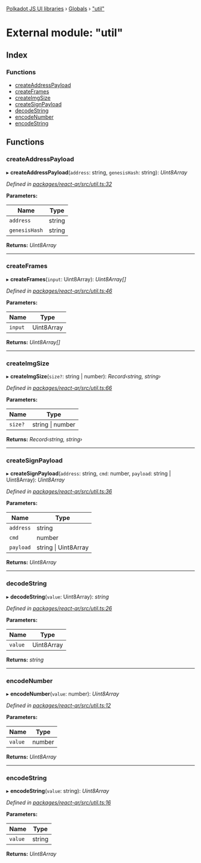[Polkadot JS UI libraries](../README.md) › [Globals](../globals.md) › ["util"](_util_.md)

# External module: "util"

## Index

### Functions

* [createAddressPayload](_util_.md#createaddresspayload)
* [createFrames](_util_.md#createframes)
* [createImgSize](_util_.md#createimgsize)
* [createSignPayload](_util_.md#createsignpayload)
* [decodeString](_util_.md#decodestring)
* [encodeNumber](_util_.md#encodenumber)
* [encodeString](_util_.md#encodestring)

## Functions

###  createAddressPayload

▸ **createAddressPayload**(`address`: string, `genesisHash`: string): *Uint8Array*

*Defined in [packages/react-qr/src/util.ts:32](https://github.com/polkadot-js/ui/blob/b3f255a2/packages/react-qr/src/util.ts#L32)*

**Parameters:**

Name | Type |
------ | ------ |
`address` | string |
`genesisHash` | string |

**Returns:** *Uint8Array*

___

###  createFrames

▸ **createFrames**(`input`: Uint8Array): *Uint8Array[]*

*Defined in [packages/react-qr/src/util.ts:46](https://github.com/polkadot-js/ui/blob/b3f255a2/packages/react-qr/src/util.ts#L46)*

**Parameters:**

Name | Type |
------ | ------ |
`input` | Uint8Array |

**Returns:** *Uint8Array[]*

___

###  createImgSize

▸ **createImgSize**(`size?`: string | number): *Record‹string, string›*

*Defined in [packages/react-qr/src/util.ts:66](https://github.com/polkadot-js/ui/blob/b3f255a2/packages/react-qr/src/util.ts#L66)*

**Parameters:**

Name | Type |
------ | ------ |
`size?` | string &#124; number |

**Returns:** *Record‹string, string›*

___

###  createSignPayload

▸ **createSignPayload**(`address`: string, `cmd`: number, `payload`: string | Uint8Array): *Uint8Array*

*Defined in [packages/react-qr/src/util.ts:36](https://github.com/polkadot-js/ui/blob/b3f255a2/packages/react-qr/src/util.ts#L36)*

**Parameters:**

Name | Type |
------ | ------ |
`address` | string |
`cmd` | number |
`payload` | string &#124; Uint8Array |

**Returns:** *Uint8Array*

___

###  decodeString

▸ **decodeString**(`value`: Uint8Array): *string*

*Defined in [packages/react-qr/src/util.ts:26](https://github.com/polkadot-js/ui/blob/b3f255a2/packages/react-qr/src/util.ts#L26)*

**Parameters:**

Name | Type |
------ | ------ |
`value` | Uint8Array |

**Returns:** *string*

___

###  encodeNumber

▸ **encodeNumber**(`value`: number): *Uint8Array*

*Defined in [packages/react-qr/src/util.ts:12](https://github.com/polkadot-js/ui/blob/b3f255a2/packages/react-qr/src/util.ts#L12)*

**Parameters:**

Name | Type |
------ | ------ |
`value` | number |

**Returns:** *Uint8Array*

___

###  encodeString

▸ **encodeString**(`value`: string): *Uint8Array*

*Defined in [packages/react-qr/src/util.ts:16](https://github.com/polkadot-js/ui/blob/b3f255a2/packages/react-qr/src/util.ts#L16)*

**Parameters:**

Name | Type |
------ | ------ |
`value` | string |

**Returns:** *Uint8Array*
